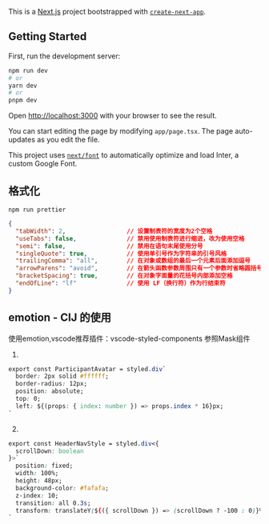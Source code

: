 This is a [Next.js](https://nextjs.org/) project bootstrapped with [`create-next-app`](https://github.com/vercel/next.js/tree/canary/packages/create-next-app).

## Getting Started

First, run the development server:

```bash
npm run dev
# or
yarn dev
# or
pnpm dev
```

Open [http://localhost:3000](http://localhost:3000) with your browser to see the result.

You can start editing the page by modifying `app/page.tsx`. The page auto-updates as you edit the file.

This project uses [`next/font`](https://nextjs.org/docs/basic-features/font-optimization) to automatically optimize and load Inter, a custom Google Font.

## 格式化

```shell
npm run prettier
```

```json
{
  "tabWidth": 2,                 // 设置制表符的宽度为2个空格
  "useTabs": false,              // 禁用使用制表符进行缩进，改为使用空格
  "semi": false,                 // 禁用在语句末尾使用分号
  "singleQuote": true,           // 使用单引号作为字符串的引号风格
  "trailingComma": "all",        // 在对象或数组的最后一个元素后面添加逗号
  "arrowParens": "avoid",        // 在箭头函数参数周围只有一个参数时省略圆括号
  "bracketSpacing": true,        // 在对象字面量的花括号内部添加空格
  "endOfLine": "lf"              // 使用 LF（换行符）作为行结束符
}
```

## emotion - CIJ 的使用
使用emotion,vscode推荐插件：vscode-styled-components
参照Mask组件 

1.  
```css
export const ParticipantAvatar = styled.div`
  border: 2px solid #ffffff;
  border-radius: 12px;
  position: absolute;
  top: 0;
  left: ${(props: { index: number }) => props.index * 16}px;
`
```
2.  

```css
export const HeaderNavStyle = styled.div<{
  scrollDown: boolean
}>`
  position: fixed;
  width: 100%;
  height: 48px;
  background-color: #fafafa;
  z-index: 10;
  transition: all 0.3s;
  transform: translateY(${({ scrollDown }) => (scrollDown ? -100 : 0)}%);
`
```